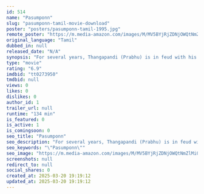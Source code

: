 ```yaml
---
id: 514
name: "Pasumponn"
slug: "pasumponn-tamil-movie-download"
poster: "posters/pasumponn-tamil-1995.jpg"
remote_poster: "https://m.media-amazon.com/images/M/MV5BYjRjZDNjOWQtNmZlMi00OTEyLThkN2QtYTBhYjhiYTAzNzU5XkEyXkFqcGdeQXVyODEzOTQwNTY@._V1_SX300.jpg"
original_language: "Tamil"
dubbed_in: null
released_date: "N/A"
synopsis: "For several years, Thangapandi (Prabhu) is in feud with his stepbrothers (Ponvannan and Vignesh). In the past, Durairasuthevar (Sivaji Ganesan), the village chief, planned the marriage of his daughter (Raadhika Sarathkumar) and sh..."
type: "movie"
rating: "6.9"
imdbid: "tt0273950"
tmdbid: null
views: 0
likes: 0
dislikes: 0
author_id: 1
trailer_url: null
runtime: "134 min"
is_featured: 0
is_active: 1
is_comingsoon: 0
seo_title: "Pasumponn"
seo_description: "For several years, Thangapandi (Prabhu) is in feud with his stepbrothers (Ponvannan and Vignesh). In the past, Durairasuthevar (Sivaji Ganesan), the village chief, planned the marriage of his daughter (Raadhika Sarathkumar) and sh..."
seo_keywords: "\"Pasumponn\""
seo_image: "https://m.media-amazon.com/images/M/MV5BYjRjZDNjOWQtNmZlMi00OTEyLThkN2QtYTBhYjhiYTAzNzU5XkEyXkFqcGdeQXVyODEzOTQwNTY@._V1_SX300.jpg"
screenshots: null
redirect_to: null
social_shares: 0
created_at: 2025-03-20 19:19:12
updated_at: 2025-03-20 19:19:12
---
```


